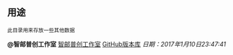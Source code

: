## 用途
```
此目录用来存放一些其他数据
```



**@智邮普创工作室**
[智邮普创工作室](http://www.xupt.org)
[GitHub版本库](https://github.com/ZypcGroup)
*日期：2017年1月10日23:47:41*